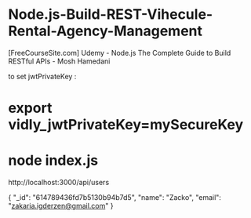 # Node.js-Build-REST-Vihecule-Rental-Agency-Management
[FreeCourseSite.com] Udemy - Node.js The Complete Guide to Build RESTful APIs - Mosh Hamedani




to set jwtPrivateKey :

# export vidly_jwtPrivateKey=mySecureKey 

# node index.js  


http://localhost:3000/api/users

{
  "_id": "614789436fd7b5130b94b7d5",
  "name": "Zacko",
  "email": "zakaria.igderzen@gmail.com"
}

